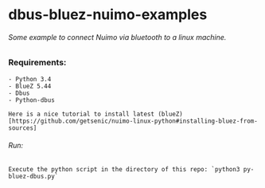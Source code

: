# dbus-bluez-nuimo-examples

###### Some example to connect Nuimo via bluetooth to a linux machine.

### Requirements:

	- Python 3.4
	- BlueZ 5.44
	- Dbus
	- Python-dbus

	Here is a nice tutorial to install latest (blueZ) [https://github.com/getsenic/nuimo-linux-python#installing-bluez-from-sources] 

###### Run:

	Execute the python script in the directory of this repo: `python3 py-bluez-dbus.py`
